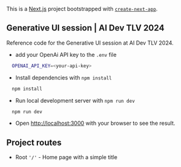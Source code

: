 This is a [Next.js](https://nextjs.org) project bootstrapped with [`create-next-app`](https://nextjs.org/docs/app/api-reference/cli/create-next-app).

## Generative UI session | AI Dev TLV 2024

Reference code for the Generative UI session at AI Dev TLV 2024.

- add your OpenAi API key to the `.env` file

```bash
  OPENAI_API_KEY=<your-api-key>
```

- Install dependencies with `npm install`

```bash
  npm install
```

- Run local development server with `npm run dev`

```bash
  npm run dev
```

- Open [http://localhost:3000](http://localhost:3000) with your browser to see the result.


## Project routes

- Root `'/'` - Home page with a simple title
